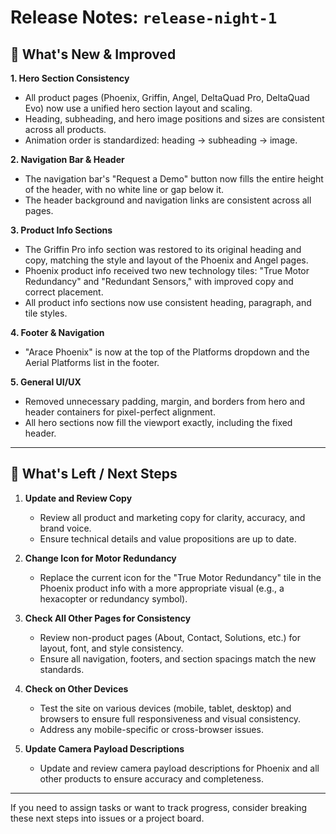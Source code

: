 # Release Notes: `release-night-1`

## 🚀 What's New & Improved

**1. Hero Section Consistency**
- All product pages (Phoenix, Griffin, Angel, DeltaQuad Pro, DeltaQuad Evo) now use a unified hero section layout and scaling.
- Heading, subheading, and hero image positions and sizes are consistent across all products.
- Animation order is standardized: heading → subheading → image.

**2. Navigation Bar & Header**
- The navigation bar's "Request a Demo" button now fills the entire height of the header, with no white line or gap below it.
- The header background and navigation links are consistent across all pages.

**3. Product Info Sections**
- The Griffin Pro info section was restored to its original heading and copy, matching the style and layout of the Phoenix and Angel pages.
- Phoenix product info received two new technology tiles: "True Motor Redundancy" and "Redundant Sensors," with improved copy and correct placement.
- All product info sections now use consistent heading, paragraph, and tile styles.

**4. Footer & Navigation**
- "Arace Phoenix" is now at the top of the Platforms dropdown and the Aerial Platforms list in the footer.

**5. General UI/UX**
- Removed unnecessary padding, margin, and borders from hero and header containers for pixel-perfect alignment.
- All hero sections now fill the viewport exactly, including the fixed header.

---

## 📝 What's Left / Next Steps

1. **Update and Review Copy**
   - Review all product and marketing copy for clarity, accuracy, and brand voice.
   - Ensure technical details and value propositions are up to date.

2. **Change Icon for Motor Redundancy**
   - Replace the current icon for the "True Motor Redundancy" tile in the Phoenix product info with a more appropriate visual (e.g., a hexacopter or redundancy symbol).

3. **Check All Other Pages for Consistency**
   - Review non-product pages (About, Contact, Solutions, etc.) for layout, font, and style consistency.
   - Ensure all navigation, footers, and section spacings match the new standards.

4. **Check on Other Devices**
   - Test the site on various devices (mobile, tablet, desktop) and browsers to ensure full responsiveness and visual consistency.
   - Address any mobile-specific or cross-browser issues.

5. **Update Camera Payload Descriptions**
   - Update and review camera payload descriptions for Phoenix and all other products to ensure accuracy and completeness.

---

If you need to assign tasks or want to track progress, consider breaking these next steps into issues or a project board. 